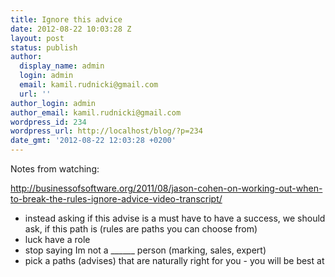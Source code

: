 ```yaml
---
title: Ignore this advice
date: 2012-08-22 10:03:28 Z
layout: post
status: publish
author:
  display_name: admin
  login: admin
  email: kamil.rudnicki@gmail.com
  url: ''
author_login: admin
author_email: kamil.rudnicki@gmail.com
wordpress_id: 234
wordpress_url: http://localhost/blog/?p=234
date_gmt: '2012-08-22 12:03:28 +0200'
---
```


<p>Notes from watching:</p>
<p><a href="http://businessofsoftware.org/2011/08/jason-cohen-on-working-out-when-to-break-the-rules-ignore-advice-video-transcript/">http://businessofsoftware.org/2011/08/jason-cohen-on-working-out-when-to-break-the-rules-ignore-advice-video-transcript/</a></p>
<ul>
<li>instead asking if this advise is a must have to have a success, we should ask, if this path is (rules are paths you can choose from)</li>
<li>luck have a role</li>
<li>stop saying Im not a ______ person (marking, sales, expert)</li>
<li>pick a paths (advises) that are naturally right for you - you will be best at</li>
</ul>
